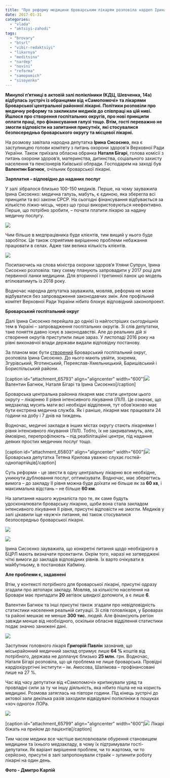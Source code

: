 ```yaml
---
title: "Про реформу медицини броварським лікарям розповіла нардеп Ірина Сисоєнко – ФОТО"
date: 2017-01-31
categories: 
  - "vlada"
  - "aktsiyi-zahodi"
tags: 
  - "brovary"
  - "btsrl"
  - "vibir-redaktsiyi"
  - "likarnya"
  - "meditsina"
  - "nardep"
  - "novini"
  - "reforma"
  - "samopomich"
  - "sisoyenko"
---
```


**Минулої п’ятниці в актовій залі полікліники (КДЦ, Шевченка, 14а) відбулась зустріч із обранцями від «Самопомочі» та лікарями Броварської центральної районної лікарні. Політики розповіли про медичну реформу та закликали медиків до співпраці на цій ниві. Йшлося про створення госпітальних округів, про нові принципи оплати праці, про фінансування галузі тощо. Втім, гості переважно не змогли відповісти на запитання присутніх, які стосувалися безпосередньо броварського округу та місцевої лікарні.**

На розмову завітала народна депутатка **Ірина Сисоєнко**, яка є заступницею голови комітету з питань охорони здоров'я Верховної Ради України. Також приїхала обласна обранка **Наталя Бігарі**, голова комісії з питань охорони здоров’я, материнства, дитинства, соціального захисту населення та пенсіонерів Київської облради. Господарем на заході був **Валентин Багнюк**, очільник броварської лікарні.

**Зарплатня – відповідно до наданих послуг**

У залі зібралося близько 100-150 медиків. Перше, на чому зауважила Ірина Сисоєнко: медична галузь, мабуть, є єдиною, яка зберегла всі принципи та всі закони СРСР. На сьогодні фінансування відбувається за кількістю ліжко-місць, через що гроші використовуються неефективно. Перше, що потрібно зробити, – почати платити лікарю за надану медичну послугу.

[![](https://mpz.brovary.org/wp-content/uploads/2017/01/Sysoyenko-likarnya-BTSRL-medytsyna-reforma-Samopomich_00003.jpg)](https://mpz.brovary.org/wp-content/uploads/2017/01/Sysoyenko-likarnya-BTSRL-medytsyna-reforma-Samopomich_00003.jpg)

Чим більше в медпрацівника буде клієнтів, тим вищий у нього буде заробіток. Це також сприятиме вирішенню проблеми небажання працювати в селах. Адже там велика кількість клієнтів.

[![](https://mpz.brovary.org/wp-content/uploads/2017/01/Sysoyenko-likarnya-BTSRL-medytsyna-reforma-Samopomich_00002.jpg)](https://mpz.brovary.org/wp-content/uploads/2017/01/Sysoyenko-likarnya-BTSRL-medytsyna-reforma-Samopomich_00002.jpg)

Посилаючись на слова міністра охорони здоров’я Уляни Супрун, Ірина Сисоєнко розповіла: таку схему планують запровадити у 2017 році для первинної ланки медицини. Для вторинної і третинної ланок цю модель втілюватимуть із 2018 року.

Водночас народна депутатка зауважила, мовляв, реформа не може відбуватися без запровадження законодавчих змін. Але профільний комітет Верховної Ради України нібито блокує відповідний законопроект.

**Броварський госпітальний округ**

Далі Ірина Сисоєнко перейшла до однієї із найгостріших сьогоднішніх тем в Україні – запровадження госпітальних округів. Зі слів депутатки, таке поняття давно існує в законодавстві. Але до реальних дій зі створення округів приступили лише зараз. У листопаді 2016 року на рівні виконавчої влади держави видали відповідну постанову.

За планом має бути [створений](https://mpz.brovary.org/medychna-reforma-brovary-obslugovuvatymut-livoberezhnu-chastynu-kyyivskoyi-oblasti/) Броварський госпітальний округ, розповіла Ірина Сисоєнко. До нього мають увійти, зокрема, Згурівський, Яготинський, Переяслав-Хмельницький, Баришівський і Бориспільський райони.

\[caption id="attachment\_65793" align="aligncenter" width="600"\][![](https://mpz.brovary.org/wp-content/uploads/2017/01/Sysoyenko-likarnya-BTSRL-medytsyna-reforma-Samopomich_00005.jpg)](https://mpz.brovary.org/wp-content/uploads/2017/01/Sysoyenko-likarnya-BTSRL-medytsyna-reforma-Samopomich_00005.jpg) Валентин Багнюк, Наталя Бігарі та Ірина Сисоєнко\[/caption\]

Броварська центральна районна лікарня має стати центром цього округу – лікарнею ІІ рівня інтенсивного лікування (ЛІЛ). Це означає, що медзаклад мусить мати всі необхідні відділення, тут обов’язково має бути екстрена медична служба. Як і раніше, лікарня має працювати 24 години на добу і 7 днів на тиждень.

Водночас, медичні заклади в інших містах округу стають лікарнями І рівня інтенсивного лікування (ЛІЛ). Тобто, їх не закриватимуть, але, ймовірно, перепрофілюють – під реабілітаційні центри, під надання деяких простих медичних послуг тощо.

\[caption id="attachment\_65803" align="aligncenter" width="600"\][![](https://mpz.brovary.org/wp-content/uploads/2017/01/Sysoyenko-likarnya-BTSRL-medytsyna-reforma-Samopomich_00015.jpg)](https://mpz.brovary.org/wp-content/uploads/2017/01/Sysoyenko-likarnya-BTSRL-medytsyna-reforma-Samopomich_00015.jpg) Броварська депутатка Тетяна Крилова уважно слухає гостей-однопартійців\[/caption\]

Суть реформи - це звести в одну центральну лікарню все необхідне, уникнути дублювання послуг, оптимізувати. Водночас, має зберегтись вимога – до закладу ІІ рівня можна буде доїхати не більше як за **60 хв**, і максимальна відстань – не більше **60 км**.

На запитання нашого журналіста про те, як саме будуть удосконалювати броварську лікарню, щоби вона стала закладом інтенсивного лікування ІІ рівня, присутні відповісти не змогли. Медиків у залі цікавили іще «вужчі» питання, які також стосувалися безпосередньо броварської лікарні.

[![](https://mpz.brovary.org/wp-content/uploads/2017/01/Sysoyenko-likarnya-BTSRL-medytsyna-reforma-Samopomich_00008.jpg)](https://mpz.brovary.org/wp-content/uploads/2017/01/Sysoyenko-likarnya-BTSRL-medytsyna-reforma-Samopomich_00008.jpg)

[![](https://mpz.brovary.org/wp-content/uploads/2017/01/Sysoyenko-likarnya-BTSRL-medytsyna-reforma-Samopomich_00014.jpg)](https://mpz.brovary.org/wp-content/uploads/2017/01/Sysoyenko-likarnya-BTSRL-medytsyna-reforma-Samopomich_00014.jpg)

Ірина Сисоєнко зауважила, що конкретні питання щодо необхідного в БЦРЛ мають визначати проектанти. Окрім того, наразі не затверджені чіткі вимоги до закладів відповідних рівнів. Їх варто очікувати в майбутньому, в постановах Кабміну.

**Але проблеми є, задавнені**

Втім, у контексті потрібного для броварської лікарні, присутні одразу згадали про автопарк закладу. Мовляв, за кількістю населення на Бровари має припадати **20** автівок швидкої допомоги, а є лише **6**.

Валентин Багнюк та інші присутні також згадали про невідповідність статистики населення реальній ситуації. Зі слів головлікаря, у Броварах та районі мешкає не менше **300 тис.** людей. Але фінансують регіон завжди менше від необхідного, оскільки обласне відділення статистики подає значно занижені дані.

[![](https://mpz.brovary.org/wp-content/uploads/2017/01/Sysoyenko-likarnya-BTSRL-medytsyna-reforma-Samopomich_00009.jpg)](https://mpz.brovary.org/wp-content/uploads/2017/01/Sysoyenko-likarnya-BTSRL-medytsyna-reforma-Samopomich_00009.jpg)

Заступник головного лікаря **Григорій Павлін** зазначив, що міськрайонний медичний заклад отримує лише **64 %** коштів від потрібного, держава не доплачує близько **25 млн.** грн. Водночас, Наталя Бігарі розповіла, що ця проблема не лише броварська. Провідні кардіохірургічні інститути – ім. Амосова, Шалімова – профінансовані лише на 27 %.

Час від часу депутатки від «Самопомочі» критикували уряд та провладні сили за ту чи іншу діяльність, яка нібито пішла не на користь медицині. Розмова затяглась на півтори години. Під кінець зустрічі до актової зали декілька разів заходили відвідувачі поліклініки в пошуках «хоч одного» ЛОРа.

[![](https://mpz.brovary.org/wp-content/uploads/2017/01/Sysoyenko-likarnya-BTSRL-medytsyna-reforma-Samopomich_00012.jpg)](https://mpz.brovary.org/wp-content/uploads/2017/01/Sysoyenko-likarnya-BTSRL-medytsyna-reforma-Samopomich_00012.jpg)

\[caption id="attachment\_65799" align="aligncenter" width="600"\][![](https://mpz.brovary.org/wp-content/uploads/2017/01/Sysoyenko-likarnya-BTSRL-medytsyna-reforma-Samopomich_00011.jpg)](https://mpz.brovary.org/wp-content/uploads/2017/01/Sysoyenko-likarnya-BTSRL-medytsyna-reforma-Samopomich_00011.jpg) Лікарі біжать на прийом до пацієнтів\[/caption\]

Тим часом медики все частіше висловлювали обурення становищем медицини та їхнього медзакладу, в чому їх підтримували гості-депутатки. Як варіант вирішення проблем, чи то жартома, чи то серйозно, присутні в залі запропонували страйк – зупинити роботу лікарні на один день.

**Фото - Дмитро Карпій**
